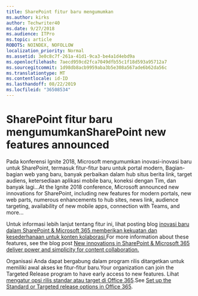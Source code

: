 ```yaml
---
title: SharePoint fitur baru mengumumkan
ms.author: kirks
author: Techwriter40
ms.date: 9/27/2018
ms.audience: ITPro
ms.topic: article
ROBOTS: NOINDEX, NOFOLLOW
localization_priority: Normal
ms.assetid: 3e0c8c7f-261a-41d1-9ca3-be4a1d4ebd9a
ms.openlocfilehash: 7aecd959cd2fca7049dfb55c1f18d593a95712a7
ms.sourcegitcommit: 1d98db8acb9959aba3b5e308a567ade6b62da56c
ms.translationtype: MT
ms.contentlocale: id-ID
ms.lasthandoff: 08/22/2019
ms.locfileid: "36508534"
---
```

# <a name="sharepoint-new-features-announced"></a><span data-ttu-id="616f3-102">SharePoint fitur baru mengumumkan</span><span class="sxs-lookup"><span data-stu-id="616f3-102">SharePoint new features announced</span></span>

<span data-ttu-id="616f3-103">Pada konferensi Ignite 2018, Microsoft mengumumkan inovasi-inovasi baru untuk SharePoint, termasuk fitur-fitur baru untuk portal modern, Bagian-bagian web yang baru, banyak perbaikan dalam hub situs berita link, target audiens, ketersediaan aplikasi mobile baru, koneksi dengan Tim, dan banyak lagi...</span><span class="sxs-lookup"><span data-stu-id="616f3-103">At the Ignite 2018 conference, Microsoft announced new innovations for SharePoint, including new features for modern portals, new web parts, numerous enhancements to hub sites, news link, audience targeting, availability of new mobile apps, connection with Teams, and more...</span></span>
  
<span data-ttu-id="616f3-104">Untuk informasi lebih lanjut tentang fitur ini, lihat posting blog [inovasi baru dalam SharePoint &amp; Microsoft 365 memberikan kekuatan dan kesederhanaan untuk konten kolaborasi.](https://go.microsoft.com/fwlink/?linkid=2026502)</span><span class="sxs-lookup"><span data-stu-id="616f3-104">For more information about these features, see the blog post [New innovations in SharePoint &amp; Microsoft 365 deliver power and simplicity for content collaboration.](https://go.microsoft.com/fwlink/?linkid=2026502)</span></span>
  
<span data-ttu-id="616f3-105">Organisasi Anda dapat bergabung dalam program rilis ditargetkan untuk memiliki awal akses ke fitur-fitur baru.</span><span class="sxs-lookup"><span data-stu-id="616f3-105">Your organization can join the Targeted Release program to have early access to new features.</span></span> <span data-ttu-id="616f3-106">Lihat [mengatur opsi rilis standar atau target di Office 365](https://docs.microsoft.com/office365/admin/manage/release-options-in-office-365).</span><span class="sxs-lookup"><span data-stu-id="616f3-106">See [Set up the Standard or Targeted release options in Office 365](https://docs.microsoft.com/office365/admin/manage/release-options-in-office-365).</span></span>
